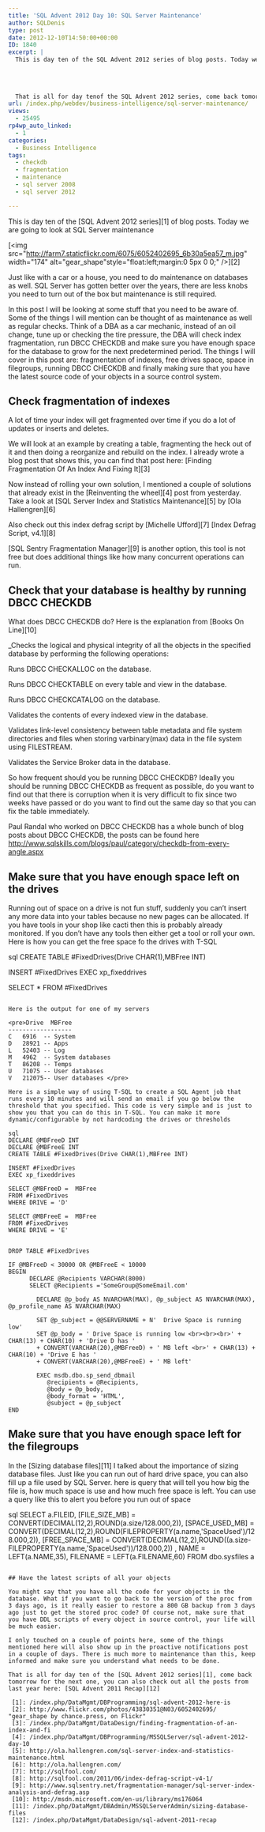 ```yaml
---
title: 'SQL Advent 2012 Day 10: SQL Server Maintenance'
author: SQLDenis
type: post
date: 2012-12-10T14:50:00+00:00
ID: 1840
excerpt: |
  This is day ten of the SQL Advent 2012 series of blog posts. Today we are going to look at SQL Server maintenance
  
  
  
    
  That is all for day tenof the SQL Advent 2012 series, come back tomorrow for the next one, you can also check out all the posts f&hellip;
url: /index.php/webdev/business-intelligence/sql-server-maintenance/
views:
  - 25495
rp4wp_auto_linked:
  - 1
categories:
  - Business Intelligence
tags:
  - checkdb
  - fragmentation
  - maintenance
  - sql server 2008
  - sql server 2012

---
```

This is day ten of the [SQL Advent 2012 series][1] of blog posts. Today we are going to look at SQL Server maintenance
  
[<img src="http://farm7.staticflickr.com/6075/6052402695_6b30a5ea57_m.jpg" width="174" alt="gear_shape"style="float:left;margin:0 5px 0 0;" />][2]

Just like with a car or a house, you need to do maintenance on databases as well. SQL Server has gotten better over the years, there are less knobs you need to turn out of the box but maintenance is still required.
  
In this post I will be looking at some stuff that you need to be aware of. Some of the things I will mention can be thought of as maintenance as well as regular checks. Think of a DBA as a car mechanic, instead of an oil change, tune up or checking the tire pressure, the DBA will check index fragmentation, run DBCC CHECKDB and make sure you have enough space for the database to grow for the next predetermined period. The things I will cover in this post are: fragmentation of indexes, free drives space, space in filegroups, running DBCC CHECKDB and finally making sure that you have the latest source code of your objects in a source control system.

## Check fragmentation of indexes

A lot of time your index will get fragmented over time if you do a lot of updates or inserts and deletes.
  
We will look at an example by creating a table, fragmenting the heck out of it and then doing a reorganize and rebuild on the index. I already wrote a blog post that shows this, you can find that post here: [Finding Fragmentation Of An Index And Fixing It][3]

Now instead of rolling your own solution, I mentioned a couple of solutions that already exist in the [Reinventing the wheel][4] post from yesterday. Take a look at [SQL Server Index and Statistics Maintenance][5] by [Ola Hallengren][6]

Also check out this index defrag script by [Michelle Ufford][7] [Index Defrag Script, v4.1][8]

[SQL Sentry Fragmentation Manager][9] is another option, this tool is not free but does additional things like how many concurrent operations can run.

## Check that your database is healthy by running DBCC CHECKDB

What does DBCC CHECKDB do? Here is the explanation from [Books On Line][10]
  
_Checks the logical and physical integrity of all the objects in the specified database by performing the following operations:</p> 

Runs DBCC CHECKALLOC on the database.

Runs DBCC CHECKTABLE on every table and view in the database.

Runs DBCC CHECKCATALOG on the database.

Validates the contents of every indexed view in the database.

Validates link-level consistency between table metadata and file system directories and files when storing varbinary(max) data in the file system using FILESTREAM.

Validates the Service Broker data in the database.</em>

So how frequent should you be running DBCC CHECKDB? Ideally you should be running DBCC CHECKDB as frequent as possible, do you want to find out that there is corruption when it is very difficult to fix since two weeks have passed or do you want to find out the same day so that you can fix the table immediately.

Paul Randal who worked on DBCC CHECKDB has a whole bunch of blog posts about DBCC CHECKDB, the posts can be found here http://www.sqlskills.com/blogs/paul/category/checkdb-from-every-angle.aspx

## Make sure that you have enough space left on the drives

Running out of space on a drive is not fun stuff, suddenly you can&#8217;t insert any more data into your tables because no new pages can be allocated. If you have tools in your shop like cacti then this is probably already monitored. If you don&#8217;t have any tools then either get a tool or roll your own. Here is how you can get the free space fo the drives with T-SQL

sql
CREATE TABLE #FixedDrives(Drive CHAR(1),MBFree INT)

INSERT #FixedDrives
EXEC xp_fixeddrives

SELECT * FROM #FixedDrives
```

Here is the output for one of my servers

<pre>Drive	MBFree
------------------
C	6916  -- System
D	28921 -- Apps
L	52403 -- Log
M	4962  -- System databases
T	86208 -- Temps
U	71075 -- User databases 
V	212075-- User databases </pre>

Here is a simple way of using T-SQL to create a SQL Agent job that runs every 10 minutes and will send an email if you go below the threshold that you specified. This code is very simple and is just to show you that you can do this in T-SQL. You can make it more dynamic/configurable by not hardcoding the drives or thresholds

sql
DECLARE @MBFreeD INT
DECLARE @MBFreeE INT
CREATE TABLE #FixedDrives(Drive CHAR(1),MBFree INT)

INSERT #FixedDrives
EXEC xp_fixeddrives

SELECT @MBFreeD =  MBFree
FROM #FixedDrives
WHERE DRIVE = 'D'

SELECT @MBFreeE =  MBFree
FROM #FixedDrives
WHERE DRIVE = 'E'


DROP TABLE #FixedDrives

IF @MBFreeD < 30000 OR @MBFreeE < 10000
BEGIN
      DECLARE @Recipients VARCHAR(8000)
	  SELECT @Recipients ='SomeGroup@SomeEmail.com'
		     
		DECLARE @p_body AS NVARCHAR(MAX), @p_subject AS NVARCHAR(MAX), @p_profile_name AS NVARCHAR(MAX)

		SET @p_subject = @@SERVERNAME + N'  Drive Space is running low'
		SET @p_body = ' Drive Space is running low <br><br><br>' + CHAR(13) + CHAR(10) + 'Drive D has ' 
		+ CONVERT(VARCHAR(20),@MBFreeD) + ' MB left <br>' + CHAR(13) + CHAR(10) + 'Drive E has ' 
		+ CONVERT(VARCHAR(20),@MBFreeE) + ' MB left'

		EXEC msdb.dbo.sp_send_dbmail
		   @recipients = @Recipients,
		   @body = @p_body,
		   @body_format = 'HTML',
		   @subject = @p_subject
END
```
## Make sure that you have enough space left for the filegroups

In the [Sizing database files][11] I talked about the importance of sizing database files. Just like you can run out of hard drive space, you can also fill up a file used by SQL Server. here is query that will tell you how big the file is, how much space is use and how much free space is left. You can use a query like this to alert you before you run out of space

sql
SELECT
	a.FILEID,
	[FILE_SIZE_MB] = 
		CONVERT(DECIMAL(12,2),ROUND(a.size/128.000,2)),
	[SPACE_USED_MB] =
		CONVERT(DECIMAL(12,2),ROUND(FILEPROPERTY(a.name,'SpaceUsed')/128.000,2)),
	[FREE_SPACE_MB] =
		CONVERT(DECIMAL(12,2),ROUND((a.size-FILEPROPERTY(a.name,'SpaceUsed'))/128.000,2)) ,
	NAME = LEFT(a.NAME,35),
	FILENAME = LEFT(a.FILENAME,60)
FROM
	dbo.sysfiles a
```

## Have the latest scripts of all your objects

You might say that you have all the code for your objects in the database. What if you want to go back to the version of the proc from 3 days ago, is it really easier to restore a 800 GB backup from 3 days ago just to get the stored proc code? Of course not, make sure that you have DDL scripts of every object in source control, your life will be much easier.

I only touched on a couple of points here, some of the things mentioned here will also show up in the proactive notifications post in a couple of days. There is much more to maintenance than this, keep informed and make sure you understand what needs to be done.

That is all for day ten of the [SQL Advent 2012 series][1], come back tomorrow for the next one, you can also check out all the posts from last year here: [SQL Advent 2011 Recap][12]

 [1]: /index.php/DataMgmt/DBProgramming/sql-advent-2012-here-is
 [2]: http://www.flickr.com/photos/43830351@N03/6052402695/ "gear_shape by chance.press, on Flickr"
 [3]: /index.php/DataMgmt/DataDesign/finding-fragmentation-of-an-index-and-fi
 [4]: /index.php/DataMgmt/DBProgramming/MSSQLServer/sql-advent-2012-day-10
 [5]: http://ola.hallengren.com/sql-server-index-and-statistics-maintenance.html
 [6]: http://ola.hallengren.com/
 [7]: http://sqlfool.com/
 [8]: http://sqlfool.com/2011/06/index-defrag-script-v4-1/
 [9]: http://www.sqlsentry.net/fragmentation-manager/sql-server-index-analysis-and-defrag.asp
 [10]: http://msdn.microsoft.com/en-us/library/ms176064
 [11]: /index.php/DataMgmt/DBAdmin/MSSQLServerAdmin/sizing-database-files
 [12]: /index.php/DataMgmt/DataDesign/sql-advent-2011-recap